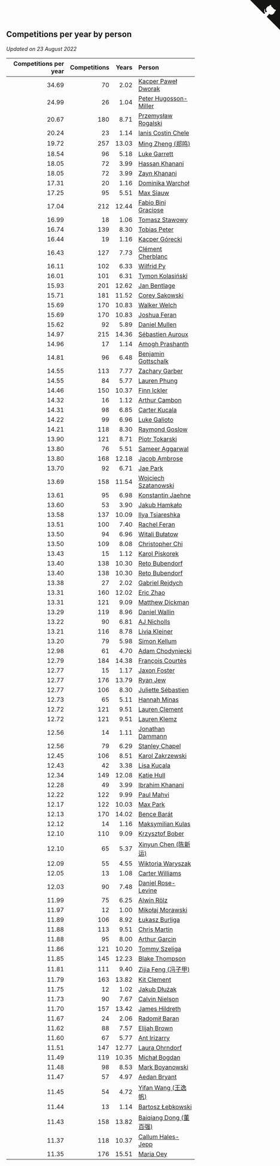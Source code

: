 ## Competitions per year by person

*Updated on 23 August 2022*

| Competitions per year | Competitions | Years | Person |
| ---: | ---: | ---: | :--- |
| 34.69 | 70 | 2.02 | [Kacper Paweł Dworak](https://www.worldcubeassociation.org/persons/2020DWOR01) |
| 24.99 | 26 | 1.04 | [Peter Hugosson-Miller](https://www.worldcubeassociation.org/persons/2021HUGO01) |
| 20.67 | 180 | 8.71 | [Przemysław Rogalski](https://www.worldcubeassociation.org/persons/2013ROGA02) |
| 20.24 | 23 | 1.14 | [Ianis Costin Chele](https://www.worldcubeassociation.org/persons/2021CHEL01) |
| 19.72 | 257 | 13.03 | [Ming Zheng (郑鸣)](https://www.worldcubeassociation.org/persons/2009ZHEN11) |
| 18.54 | 96 | 5.18 | [Luke Garrett](https://www.worldcubeassociation.org/persons/2017GARR05) |
| 18.05 | 72 | 3.99 | [Hassan Khanani](https://www.worldcubeassociation.org/persons/2018KHAN26) |
| 18.05 | 72 | 3.99 | [Zayn Khanani](https://www.worldcubeassociation.org/persons/2018KHAN28) |
| 17.31 | 20 | 1.16 | [Dominika Warchoł](https://www.worldcubeassociation.org/persons/2021WARC01) |
| 17.25 | 95 | 5.51 | [Max Siauw](https://www.worldcubeassociation.org/persons/2017SIAU02) |
| 17.04 | 212 | 12.44 | [Fabio Bini Graciose](https://www.worldcubeassociation.org/persons/2010GRAC02) |
| 16.99 | 18 | 1.06 | [Tomasz Stawowy](https://www.worldcubeassociation.org/persons/2021STAW01) |
| 16.74 | 139 | 8.30 | [Tobias Peter](https://www.worldcubeassociation.org/persons/2014PETE03) |
| 16.44 | 19 | 1.16 | [Kacper Górecki](https://www.worldcubeassociation.org/persons/2021GORE01) |
| 16.43 | 127 | 7.73 | [Clément Cherblanc](https://www.worldcubeassociation.org/persons/2014CHER05) |
| 16.11 | 102 | 6.33 | [Wilfrid Py](https://www.worldcubeassociation.org/persons/2016PYWI01) |
| 16.01 | 101 | 6.31 | [Tymon Kolasiński](https://www.worldcubeassociation.org/persons/2016KOLA02) |
| 15.93 | 201 | 12.62 | [Jan Bentlage](https://www.worldcubeassociation.org/persons/2010BENT01) |
| 15.71 | 181 | 11.52 | [Corey Sakowski](https://www.worldcubeassociation.org/persons/2011SAKO01) |
| 15.69 | 170 | 10.83 | [Walker Welch](https://www.worldcubeassociation.org/persons/2011WELC01) |
| 15.69 | 170 | 10.83 | [Joshua Feran](https://www.worldcubeassociation.org/persons/2011FERA01) |
| 15.62 | 92 | 5.89 | [Daniel Mullen](https://www.worldcubeassociation.org/persons/2016MULL04) |
| 14.97 | 215 | 14.36 | [Sébastien Auroux](https://www.worldcubeassociation.org/persons/2008AURO01) |
| 14.96 | 17 | 1.14 | [Amogh Prashanth](https://www.worldcubeassociation.org/persons/2021PRAS01) |
| 14.81 | 96 | 6.48 | [Benjamin Gottschalk](https://www.worldcubeassociation.org/persons/2016GOTT01) |
| 14.55 | 113 | 7.77 | [Zachary Garber](https://www.worldcubeassociation.org/persons/2014GARB01) |
| 14.55 | 84 | 5.77 | [Lauren Phung](https://www.worldcubeassociation.org/persons/2016PHUN02) |
| 14.46 | 150 | 10.37 | [Finn Ickler](https://www.worldcubeassociation.org/persons/2012ICKL01) |
| 14.32 | 16 | 1.12 | [Arthur Cambon](https://www.worldcubeassociation.org/persons/2021CAMB01) |
| 14.31 | 98 | 6.85 | [Carter Kucala](https://www.worldcubeassociation.org/persons/2015KUCA01) |
| 14.22 | 99 | 6.96 | [Luke Galioto](https://www.worldcubeassociation.org/persons/2015GALI02) |
| 14.21 | 118 | 8.30 | [Raymond Goslow](https://www.worldcubeassociation.org/persons/2014GOSL01) |
| 13.90 | 121 | 8.71 | [Piotr Tokarski](https://www.worldcubeassociation.org/persons/2013TOKA01) |
| 13.80 | 76 | 5.51 | [Sameer Aggarwal](https://www.worldcubeassociation.org/persons/2017AGGA01) |
| 13.80 | 168 | 12.18 | [Jacob Ambrose](https://www.worldcubeassociation.org/persons/2010AMBR01) |
| 13.70 | 92 | 6.71 | [Jae Park](https://www.worldcubeassociation.org/persons/2015PARK24) |
| 13.69 | 158 | 11.54 | [Wojciech Szatanowski](https://www.worldcubeassociation.org/persons/2011SZAT01) |
| 13.61 | 95 | 6.98 | [Konstantin Jaehne](https://www.worldcubeassociation.org/persons/2015JAEH01) |
| 13.60 | 53 | 3.90 | [Jakub Hamkało](https://www.worldcubeassociation.org/persons/2018HAMK01) |
| 13.58 | 137 | 10.09 | [Ilya Tsiareshka](https://www.worldcubeassociation.org/persons/2012TERE01) |
| 13.51 | 100 | 7.40 | [Rachel Feran](https://www.worldcubeassociation.org/persons/2015FERA01) |
| 13.50 | 94 | 6.96 | [Witali Bułatow](https://www.worldcubeassociation.org/persons/2015BUAT01) |
| 13.50 | 109 | 8.08 | [Christopher Chi](https://www.worldcubeassociation.org/persons/2014CHIC01) |
| 13.43 | 15 | 1.12 | [Karol Piskorek](https://www.worldcubeassociation.org/persons/2021PISK01) |
| 13.40 | 138 | 10.30 | [Reto Bubendorf](https://www.worldcubeassociation.org/persons/2012BUBE01) |
| 13.40 | 138 | 10.30 | [Reto Bubendorf](https://www.worldcubeassociation.org/persons/2012BUBE01) |
| 13.38 | 27 | 2.02 | [Gabriel Rejdych](https://www.worldcubeassociation.org/persons/2020REJD01) |
| 13.31 | 160 | 12.02 | [Eric Zhao](https://www.worldcubeassociation.org/persons/2010ZHAO19) |
| 13.31 | 121 | 9.09 | [Matthew Dickman](https://www.worldcubeassociation.org/persons/2013DICK01) |
| 13.29 | 119 | 8.96 | [Daniel Wallin](https://www.worldcubeassociation.org/persons/2013WALL03) |
| 13.22 | 90 | 6.81 | [AJ Nicholls](https://www.worldcubeassociation.org/persons/2015NICH04) |
| 13.21 | 116 | 8.78 | [Livia Kleiner](https://www.worldcubeassociation.org/persons/2013KLEI03) |
| 13.20 | 79 | 5.98 | [Simon Kellum](https://www.worldcubeassociation.org/persons/2016KELL12) |
| 12.98 | 61 | 4.70 | [Adam Chodyniecki](https://www.worldcubeassociation.org/persons/2017CHOD02) |
| 12.79 | 184 | 14.38 | [François Courtès](https://www.worldcubeassociation.org/persons/2008COUR01) |
| 12.77 | 15 | 1.17 | [Jaxon Foster](https://www.worldcubeassociation.org/persons/2021FOST01) |
| 12.77 | 176 | 13.79 | [Ryan Jew](https://www.worldcubeassociation.org/persons/2008JEWR01) |
| 12.77 | 106 | 8.30 | [Juliette Sébastien](https://www.worldcubeassociation.org/persons/2014SEBA01) |
| 12.73 | 65 | 5.11 | [Hannah Minas](https://www.worldcubeassociation.org/persons/2017MINA04) |
| 12.72 | 121 | 9.51 | [Lauren Clement](https://www.worldcubeassociation.org/persons/2013KLEM01) |
| 12.72 | 121 | 9.51 | [Lauren Klemz](https://www.worldcubeassociation.org/persons/2013KLEM01) |
| 12.56 | 14 | 1.11 | [Jonathan Dammann](https://www.worldcubeassociation.org/persons/2021DAMM01) |
| 12.56 | 79 | 6.29 | [Stanley Chapel](https://www.worldcubeassociation.org/persons/2016CHAP04) |
| 12.45 | 106 | 8.51 | [Karol Zakrzewski](https://www.worldcubeassociation.org/persons/2014ZAKR01) |
| 12.43 | 42 | 3.38 | [Lisa Kucala](https://www.worldcubeassociation.org/persons/2019KUCA01) |
| 12.34 | 149 | 12.08 | [Katie Hull](https://www.worldcubeassociation.org/persons/2010HULL01) |
| 12.28 | 49 | 3.99 | [Ibrahim Khanani](https://www.worldcubeassociation.org/persons/2018KHAN27) |
| 12.22 | 122 | 9.99 | [Paul Mahvi](https://www.worldcubeassociation.org/persons/2012MAHV01) |
| 12.17 | 122 | 10.03 | [Max Park](https://www.worldcubeassociation.org/persons/2012PARK03) |
| 12.13 | 170 | 14.02 | [Bence Barát](https://www.worldcubeassociation.org/persons/2008BARA01) |
| 12.12 | 14 | 1.16 | [Maksymilian Kulas](https://www.worldcubeassociation.org/persons/2021KULA02) |
| 12.10 | 110 | 9.09 | [Krzysztof Bober](https://www.worldcubeassociation.org/persons/2013BOBE01) |
| 12.10 | 65 | 5.37 | [Xinyun Chen (陈新运)](https://www.worldcubeassociation.org/persons/2017CHEN36) |
| 12.09 | 55 | 4.55 | [Wiktoria Waryszak](https://www.worldcubeassociation.org/persons/2018WARY01) |
| 12.05 | 13 | 1.08 | [Carter Williams](https://www.worldcubeassociation.org/persons/2021WILL06) |
| 12.03 | 90 | 7.48 | [Daniel Rose-Levine](https://www.worldcubeassociation.org/persons/2015ROSE01) |
| 11.99 | 75 | 6.25 | [Alwin Rölz](https://www.worldcubeassociation.org/persons/2016ROLZ01) |
| 11.97 | 12 | 1.00 | [Mikołaj Morawski](https://www.worldcubeassociation.org/persons/2021MORA01) |
| 11.89 | 106 | 8.92 | [Łukasz Burliga](https://www.worldcubeassociation.org/persons/2013BURL01) |
| 11.88 | 113 | 9.51 | [Chris Martin](https://www.worldcubeassociation.org/persons/2013MART03) |
| 11.88 | 95 | 8.00 | [Arthur Garcin](https://www.worldcubeassociation.org/persons/2014GARC27) |
| 11.86 | 121 | 10.20 | [Tommy Szeliga](https://www.worldcubeassociation.org/persons/2012SZEL01) |
| 11.85 | 145 | 12.23 | [Blake Thompson](https://www.worldcubeassociation.org/persons/2010THOM03) |
| 11.81 | 111 | 9.40 | [Zijia Feng (冯子甲)](https://www.worldcubeassociation.org/persons/2013FENG02) |
| 11.79 | 163 | 13.82 | [Kit Clement](https://www.worldcubeassociation.org/persons/2008CLEM01) |
| 11.75 | 12 | 1.02 | [Jakub Dłużak](https://www.worldcubeassociation.org/persons/2021DLUZ01) |
| 11.73 | 90 | 7.67 | [Calvin Nielson](https://www.worldcubeassociation.org/persons/2014NIEL03) |
| 11.70 | 157 | 13.42 | [James Hildreth](https://www.worldcubeassociation.org/persons/2009HILD01) |
| 11.67 | 24 | 2.06 | [Radomił Baran](https://www.worldcubeassociation.org/persons/2020BARA02) |
| 11.62 | 88 | 7.57 | [Elijah Brown](https://www.worldcubeassociation.org/persons/2015BROW03) |
| 11.60 | 67 | 5.77 | [Ant Irizarry](https://www.worldcubeassociation.org/persons/2016IRIZ02) |
| 11.51 | 147 | 12.77 | [Laura Ohrndorf](https://www.worldcubeassociation.org/persons/2009OHRN01) |
| 11.49 | 119 | 10.35 | [Michał Bogdan](https://www.worldcubeassociation.org/persons/2012BOGD01) |
| 11.48 | 98 | 8.53 | [Mark Boyanowski](https://www.worldcubeassociation.org/persons/2014BOYA01) |
| 11.47 | 57 | 4.97 | [Aedan Bryant](https://www.worldcubeassociation.org/persons/2017BRYA06) |
| 11.45 | 54 | 4.72 | [Yifan Wang (王逸帆)](https://www.worldcubeassociation.org/persons/2017WANY29) |
| 11.44 | 13 | 1.14 | [Bartosz Łebkowski](https://www.worldcubeassociation.org/persons/2021LEBK01) |
| 11.43 | 158 | 13.82 | [Baiqiang Dong (董百强)](https://www.worldcubeassociation.org/persons/2008DONG06) |
| 11.37 | 118 | 10.37 | [Callum Hales-Jepp](https://www.worldcubeassociation.org/persons/2012HALE01) |
| 11.35 | 176 | 15.51 | [Maria Oey](https://www.worldcubeassociation.org/persons/2007OEYM01) |


<a href="https://github.com/JustinTimeCuber/wca_statistics" class="github-corner" aria-label="View source on Github"><svg width="80" height="80" viewBox="0 0 250 250" style="fill:#151513; color:#fff; position: absolute; top: 0; border: 0; right: 0;" aria-hidden="true"><path d="M0,0 L115,115 L130,115 L142,142 L250,250 L250,0 Z"></path><path d="M128.3,109.0 C113.8,99.7 119.0,89.6 119.0,89.6 C122.0,82.7 120.5,78.6 120.5,78.6 C119.2,72.0 123.4,76.3 123.4,76.3 C127.3,80.9 125.5,87.3 125.5,87.3 C122.9,97.6 130.6,101.9 134.4,103.2" fill="currentColor" style="transform-origin: 130px 106px;" class="octo-arm"></path><path d="M115.0,115.0 C114.9,115.1 118.7,116.5 119.8,115.4 L133.7,101.6 C136.9,99.2 139.9,98.4 142.2,98.6 C133.8,88.0 127.5,74.4 143.8,58.0 C148.5,53.4 154.0,51.2 159.7,51.0 C160.3,49.4 163.2,43.6 171.4,40.1 C171.4,40.1 176.1,42.5 178.8,56.2 C183.1,58.6 187.2,61.8 190.9,65.4 C194.5,69.0 197.7,73.2 200.1,77.6 C213.8,80.2 216.3,84.9 216.3,84.9 C212.7,93.1 206.9,96.0 205.4,96.6 C205.1,102.4 203.0,107.8 198.3,112.5 C181.9,128.9 168.3,122.5 157.7,114.1 C157.9,116.9 156.7,120.9 152.7,124.9 L141.0,136.5 C139.8,137.7 141.6,141.9 141.8,141.8 Z" fill="currentColor" class="octo-body"></path></svg></a><style>.github-corner:hover .octo-arm{animation:octocat-wave 560ms ease-in-out}@keyframes octocat-wave{0%,100%{transform:rotate(0)}20%,60%{transform:rotate(-25deg)}40%,80%{transform:rotate(10deg)}}@media (max-width:500px){.github-corner:hover .octo-arm{animation:none}.github-corner .octo-arm{animation:octocat-wave 560ms ease-in-out}}</style>
